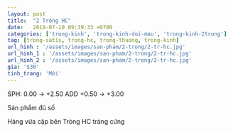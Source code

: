 ```yaml
---
layout: post
title:  "2 Tròng HC"
date:   2019-07-10 09:39:33 +0700
categories: ['trong-kinh', 'trong-kinh-doi-mau', 'trong-kinh-2trong']
tag: [trong-satis, trong-hc, trong-thuong, trong-kinh] 
url_hinh : '/assets/images/san-pham/2-trong/2-tr-hc.jpg'
url_hinh_1 : '/assets/images/san-pham/2-trong/2-tr-hc.jpg'
url_hinh_2 : '/assets/images/san-pham/2-trong/2-tr-hc.jpg'
gia: '$30'
tinh_trang: 'Mới'
---
```


SPH: 0.00 -> +2.50
ADD +0.50 -> +3.00

Sản phẩm đủ số 

Hàng vừa cập bên Tròng HC tráng cứng 